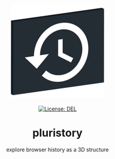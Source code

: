 <p align="center">
    <img src="https://raw.githubusercontent.com/plurid/pluristory/master/about/identity/pluristory-logo.png" height="250px">
    <br />
    <br />
    <a target="_blank" href="https://github.com/plurid/pluristory/blob/master/LICENSE">
        <img src="https://img.shields.io/badge/license-DEL-blue.svg?colorB=1380C3&style=for-the-badge" alt="License: DEL">
    </a>
</p>



<h1
    align="center"
>
    pluristory
</h1>

<p
    align="center"
>
    explore browser history as a 3D structure
</p>
